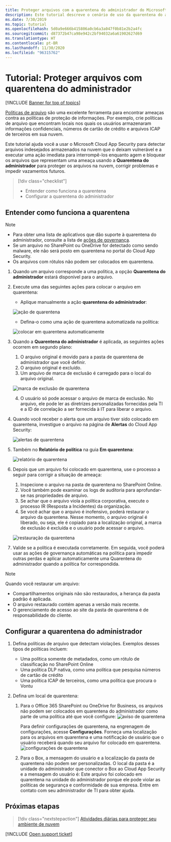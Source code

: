```yaml
---
title: Proteger arquivos com a quarentena do administrador do Microsoft Cloud App Security
description: Este tutorial descreve o cenário de uso da quarentena do administrador para controlar violações de dados.
ms.date: 7/30/2019
ms.topic: tutorial
ms.openlocfilehash: 5d0a9e666b415806a0cb6a3a047f0b81e2b2a4fc
ms.sourcegitcommit: d87372b47ca98e942c2bf94032a6a61902627d69
ms.translationtype: HT
ms.contentlocale: pt-BR
ms.lasthandoff: 11/30/2020
ms.locfileid: "96315762"
---
```

# <a name="tutorial-protect-files-with-admin-quarantine"></a>Tutorial: Proteger arquivos com quarentena do administrador

[!INCLUDE [Banner for top of topics](includes/banner.md)]

[Políticas de arquivo](data-protection-policies.md) são uma excelente ferramenta para encontrar ameaças contra as políticas de proteção de informações. Por exemplo, crie políticas de arquivo que encontram locais nos quais os usuários armazenaram informações confidenciais, números de cartão de crédito e arquivos ICAP de terceiros em sua nuvem.

Este tutorial ajuda você a usar o Microsoft Cloud App Security para detectar arquivos indesejados armazenados na nuvem que o deixam vulnerável e a executar uma ação imediata para interrompê-los enquanto agem e bloquear os arquivos que representam uma ameaça usando a **Quarentena do administrador** para proteger os arquivos na nuvem, corrigir problemas e impedir vazamentos futuros.

> [!div class="checklist"]
>
> * Entender como funciona a quarentena
> * Configurar a quarentena do administrador

## <a name="understand-how-quarantine-works"></a>Entender como funciona a quarentena

>[!NOTE]
>
> * Para obter uma lista de aplicativos que dão suporte à quarentena do administrador, consulte a lista de [ações de governança](governance-actions.md).
> * Se um arquivo no SharePoint ou OneDrive for detectado como sendo malware, ele não será posto em quarentena no portal do Cloud App Security.
> * Os arquivos com rótulos não podem ser colocados em quarentena.

1. Quando um arquivo corresponde a uma política, a opção **Quarentena do administrador** estará disponível para o arquivo.

2. Execute uma das seguintes ações para colocar o arquivo em quarentena:

    * Aplique manualmente a ação **quarentena do administrador**:

    ![ação de quarentena](media/quarantine-action.png)

    * Defina-o como uma ação de quarentena automatizada na política:

    ![colocar em quarentena automaticamente](media/quarantine-automated.png)

3. Quando a **Quarentena do administrador** é aplicada, as seguintes ações ocorrem em segundo plano:

    1. O arquivo original é movido para a pasta de quarentena de administrador que você definir.
    2. O arquivo original é excluído.
    3. Um arquivo de marca de exclusão é carregado para o local do arquivo original.

    ![marca de exclusão de quarentena](media/quarantine-tombstone.png)

    4. O usuário só pode acessar o arquivo de marca de exclusão. No arquivo, ele pode ler as diretrizes personalizadas fornecidas pela TI e a ID de correlação a ser fornecida à IT para liberar o arquivo.

4. Quando você receber o alerta que um arquivo tiver sido colocado em quarentena, investigue o arquivo na página de **Alertas** do Cloud App Security:

    ![alertas de quarentena](media/quarantine-alerts.png)

5. Também no **Relatório de política** na guia **Em quarentena**:

    ![relatório de quarentena](media/quarantine-report.png)

6. Depois que um arquivo foi colocado em quarentena, use o processo a seguir para corrigir a situação de ameaça:

    1. Inspecione o arquivo na pasta de quarentena no SharePoint Online.
    2. Você também pode examinar os logs de auditoria para aprofundar-se nas propriedades de arquivo.
    3. Se achar que o arquivo viola a política corporativa, execute o processo IR (Resposta a Incidentes) da organização.
    4. Se você achar que o arquivo é inofensivo, poderá restaurar o arquivo da quarentena. Nesse momento, o arquivo original é liberado, ou seja, ele é copiado para a localização original, a marca de exclusão é excluída e o usuário pode acessar o arquivo.

      ![restauração da quarentena](media/quarantine-restore.png)

7. Valide se a política é executada corretamente. Em seguida, você poderá usar as ações de governança automáticas na política para impedir outras perdas e aplicar automaticamente uma Quarentena do administrador quando a política for correspondida.

> [!NOTE]
> Quando você restaurar um arquivo:
>
> * Compartilhamentos originais não são restaurados, a herança da pasta padrão é aplicada.
> * O arquivo restaurado contém apenas a versão mais recente.
> * O gerenciamento de acesso ao site da pasta de quarentena é de responsabilidade do cliente.

## <a name="set-up-admin-quarantine"></a>Configurar a quarentena do administrador

1. Defina políticas de arquivo que detectam violações. Exemplos desses tipos de políticas incluem:

    - Uma política somente de metadados, como um rótulo de classificação no SharePoint Online
    - Uma política DLP nativa, como uma política que pesquisa números de cartão de crédito
    - Uma política ICAP de terceiros, como uma política que procura o Vontu

2. Defina um local de quarentena:
   1. Para o Office 365 SharePoint ou OneDrive for Business, os arquivos não podem ser colocados em quarentena do administrador como parte de uma política até que você configure: ![aviso de quarentena](media/quarantine-warning.png)

      Para definir configurações de quarentena, na engrenagem de configurações, acesse **Configurações**. Forneça uma localização para os arquivos em quarentena e uma notificação de usuário que o usuário receberá quando seu arquivo for colocado em quarentena.
      ![configurações de quarentena](media/quarantine-settings.png)

   2. Para o Box, a mensagem do usuário e a localização da pasta de quarentena não podem ser personalizadas. O local da pasta é a unidade do administrador que conector o Box ao Cloud App Security e a mensagem do usuário é: Este arquivo foi colocado em quarentena na unidade do administrador porque ele pode violar as políticas de segurança e conformidade de sua empresa. Entre em contato com seu administrador de TI para obter ajuda.

## <a name="next-steps"></a>Próximas etapas

> [!div class="nextstepaction"]
> [Atividades diárias para proteger seu ambiente de nuvem](daily-activities-to-protect-your-cloud-environment.md)

[!INCLUDE [Open support ticket](includes/support.md)]
